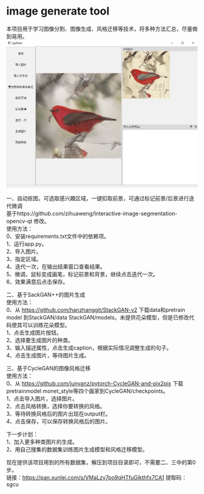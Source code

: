 ﻿# image generate tool  
 本项目用于学习图像分割、图像生成、风格迁移等技术，将多种方法汇总，尽量做到易用。  
 ![image](https://github.com/kisstherain8677/Image_generate/blob/main/sample.png)
 
一、自动抠图，可选取感兴趣区域，一键扣取前景，可通过标记前景/后景进行迭代微调  
基于https://github.com/zihuaweng/Interactive-image-segmentation-opencv-qt 修改。  
使用方法：  
0、安装requirements.txt文件中的依赖项。  
1、运行app.py。  
2、导入图片。  
3、指定区域。  
4、迭代一次，在输出结果窗口查看结果。  
5、微调，鼠标变成画笔，标记前景和背景，继续点击迭代一次。  
6、效果满意后点击保存。  

二、基于SackGAN++的图片生成  
使用方法：  
0、从 https://github.com/hanzhanggit/StackGAN-v2 下载data和pretrain model 到StackGAN/data StackGAN/models。未提供花朵模型，但是已修改代码使其可以训练花朵模型。  
1、点击生成图片按钮。  
2、选择要生成图片的种类。  
3、输入描述属性，点击生成caption，根据实际情况调整生成的句子。  
4、点击生成图片，等待图片生成。  

三、基于CycleGAN的图像风格迁移  
使用方法：  
0、从 https://github.com/junyanz/pytorch-CycleGAN-and-pix2pix 下载pretrainmodel monet_style等四个画家到CycleGAN/checkpoints。  
1、点击导入图片，选择图片。  
2、点击风格转换，选择你要转换的风格。  
3、等待转换风格后的图片出现在output栏。  
4、点击保存，可以保存转换风格后的图片。  

下一步计划：  
1、加入更多种类图片的生成。  
2、用自己搜集的数据集训练图片生成模型和风格迁移模型。  

现在提供该项目用到的所有数据集，解压到项目目录即可，不需要二、三中的第0步。  
链接：https://pan.xunlei.com/s/VMaLzy7po9qHTfuGikthfx7CA1
提取码：sgcu

